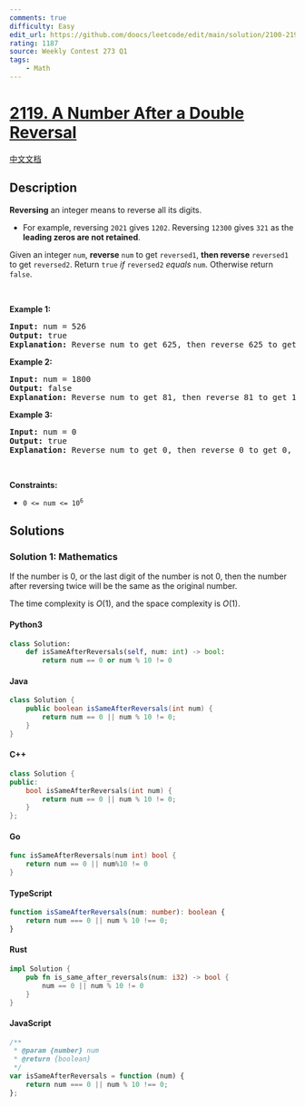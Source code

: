 ```yaml
---
comments: true
difficulty: Easy
edit_url: https://github.com/doocs/leetcode/edit/main/solution/2100-2199/2119.A%20Number%20After%20a%20Double%20Reversal/README_EN.md
rating: 1187
source: Weekly Contest 273 Q1
tags:
    - Math
---
```


<!-- problem:start -->

# [2119. A Number After a Double Reversal](https://leetcode.com/problems/a-number-after-a-double-reversal)

[中文文档](/solution/2100-2199/2119.A%20Number%20After%20a%20Double%20Reversal/README.md)

## Description

<!-- description:start -->

<p><strong>Reversing</strong> an integer means to reverse all its digits.</p>

<ul>
	<li>For example, reversing <code>2021</code> gives <code>1202</code>. Reversing <code>12300</code> gives <code>321</code> as the <strong>leading zeros are not retained</strong>.</li>
</ul>

<p>Given an integer <code>num</code>, <strong>reverse</strong> <code>num</code> to get <code>reversed1</code>, <strong>then reverse</strong> <code>reversed1</code> to get <code>reversed2</code>. Return <code>true</code> <em>if</em> <code>reversed2</code> <em>equals</em> <code>num</code>. Otherwise return <code>false</code>.</p>

<p>&nbsp;</p>
<p><strong class="example">Example 1:</strong></p>

<pre>
<strong>Input:</strong> num = 526
<strong>Output:</strong> true
<strong>Explanation:</strong> Reverse num to get 625, then reverse 625 to get 526, which equals num.
</pre>

<p><strong class="example">Example 2:</strong></p>

<pre>
<strong>Input:</strong> num = 1800
<strong>Output:</strong> false
<strong>Explanation:</strong> Reverse num to get 81, then reverse 81 to get 18, which does not equal num.
</pre>

<p><strong class="example">Example 3:</strong></p>

<pre>
<strong>Input:</strong> num = 0
<strong>Output:</strong> true
<strong>Explanation:</strong> Reverse num to get 0, then reverse 0 to get 0, which equals num.
</pre>

<p>&nbsp;</p>
<p><strong>Constraints:</strong></p>

<ul>
	<li><code>0 &lt;= num &lt;= 10<sup>6</sup></code></li>
</ul>

<!-- description:end -->

## Solutions

<!-- solution:start -->

### Solution 1: Mathematics

If the number is $0$, or the last digit of the number is not $0$, then the number after reversing twice will be the same as the original number.

The time complexity is $O(1)$, and the space complexity is $O(1)$.

<!-- tabs:start -->

#### Python3

```python
class Solution:
    def isSameAfterReversals(self, num: int) -> bool:
        return num == 0 or num % 10 != 0
```

#### Java

```java
class Solution {
    public boolean isSameAfterReversals(int num) {
        return num == 0 || num % 10 != 0;
    }
}
```

#### C++

```cpp
class Solution {
public:
    bool isSameAfterReversals(int num) {
        return num == 0 || num % 10 != 0;
    }
};
```

#### Go

```go
func isSameAfterReversals(num int) bool {
	return num == 0 || num%10 != 0
}
```

#### TypeScript

```ts
function isSameAfterReversals(num: number): boolean {
    return num === 0 || num % 10 !== 0;
}
```

#### Rust

```rust
impl Solution {
    pub fn is_same_after_reversals(num: i32) -> bool {
        num == 0 || num % 10 != 0
    }
}
```

#### JavaScript

```js
/**
 * @param {number} num
 * @return {boolean}
 */
var isSameAfterReversals = function (num) {
    return num === 0 || num % 10 !== 0;
};
```

<!-- tabs:end -->

<!-- solution:end -->

<!-- problem:end -->
